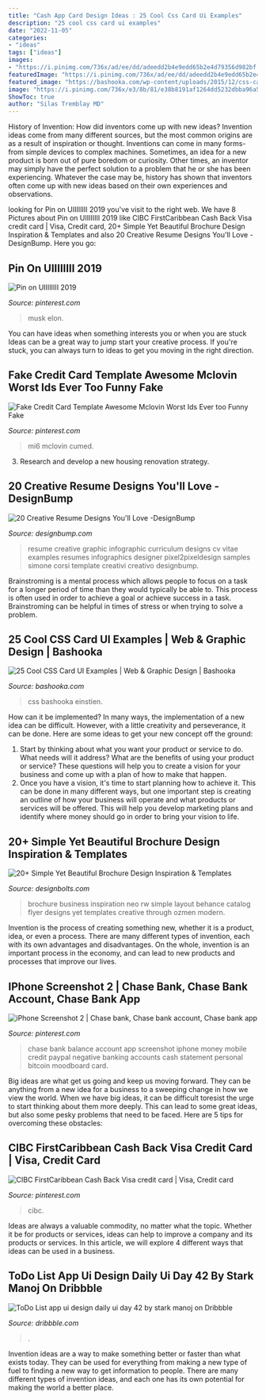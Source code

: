 ```yaml
---
title: "Cash App Card Design Ideas : 25 Cool Css Card Ui Examples"
description: "25 cool css card ui examples"
date: "2022-11-05"
categories:
- "ideas"
tags: ["ideas"]
images:
- "https://i.pinimg.com/736x/ad/ee/dd/adeedd2b4e9edd65b2e4d79356d982bf.jpg"
featuredImage: "https://i.pinimg.com/736x/ad/ee/dd/adeedd2b4e9edd65b2e4d79356d982bf.jpg"
featured_image: "https://bashooka.com/wp-content/uploads/2015/12/css-card-ui-demos-20.jpg"
image: "https://i.pinimg.com/736x/e3/8b/81/e38b8191af1264dd5232dbba96a59ee7.jpg"
ShowToc: true
author: "Silas Tremblay MD"
---
```



History of Invention: How did inventors come up with new ideas?
Invention ideas come from many different sources, but the most common origins are as a result of inspiration or thought. Inventions can come in many forms- from simple devices to complex machines. Sometimes, an idea for a new product is born out of pure boredom or curiosity. Other times, an inventor may simply have the perfect solution to a problem that he or she has been experiencing. Whatever the case may be, history has shown that inventors often come up with new ideas based on their own experiences and observations.

	

		
looking for Pin on UIIIIIIII 2019 you've visit to the right web. We have 8 Pictures about Pin on UIIIIIIII 2019 like CIBC FirstCaribbean Cash Back Visa credit card | Visa, Credit card, 20+ Simple Yet Beautiful Brochure Design Inspiration &amp; Templates and also 20 Creative Resume Designs You&#039;ll Love -DesignBump. Here you go:
		
    
## Pin On UIIIIIIII 2019

<img loading=lazy src="https://i.pinimg.com/736x/12/bf/9b/12bf9b8f3f103eb8b9700c3fc6c62f78.jpg" onerror="this.onerror=null;this.src='https://tse1.mm.bing.net/th?id=OIP.jklTg_DM0wbyKQHPV_KV6QHaFj&amp;pid=15.1';" alt="Pin on UIIIIIIII 2019">

_Source: pinterest.com_

>musk elon. 

	

You can have ideas when something interests you or when you are stuck
Ideas can be a great way to jump start your creative process. If you're stuck, you can always turn to ideas to get you moving in the right direction.

    
## Fake Credit Card Template Awesome Mclovin Worst Ids Ever Too Funny Fake

<img loading=lazy src="https://i.pinimg.com/736x/e3/8b/81/e38b8191af1264dd5232dbba96a59ee7.jpg" onerror="this.onerror=null;this.src='https://tse3.mm.bing.net/th?id=OIP.X1YqQc_-smgSJ3v0_n2R8gHaLK&amp;pid=15.1';" alt="Fake Credit Card Template Awesome Mclovin Worst Ids Ever too Funny Fake">

_Source: pinterest.com_

>mi6 mclovin cumed. 

	

3. Research and develop a new housing renovation strategy.

    
## 20 Creative Resume Designs You&#039;ll Love -DesignBump

<img loading=lazy src="https://cdn.designbump.com/wp-content/uploads/2013/08/resume-designs-017.jpg" onerror="this.onerror=null;this.src='https://tse3.mm.bing.net/th?id=OIP.jWxojCzlLqcOrzx3VIs59wHaPk&amp;pid=15.1';" alt="20 Creative Resume Designs You&#039;ll Love -DesignBump">

_Source: designbump.com_

>resume creative graphic infographic curriculum designs cv vitae examples resumes infographics designer pixel2pixeldesign samples simone corsi template creativi creativo designbump. 

	

Brainstroming is a mental process which allows people to focus on a task for a longer period of time than they would typically be able to. This process is often used in order to achieve a goal or achieve success in a task. Brainstroming can be helpful in times of stress or when trying to solve a problem.

    
## 25 Cool CSS Card UI Examples | Web &amp; Graphic Design | Bashooka

<img loading=lazy src="https://bashooka.com/wp-content/uploads/2015/12/css-card-ui-demos-20.jpg" onerror="this.onerror=null;this.src='https://tse2.mm.bing.net/th?id=OIP.cHWigqpCa7m7BixOWo1vEgHaFj&amp;pid=15.1';" alt="25 Cool CSS Card UI Examples | Web &amp; Graphic Design | Bashooka">

_Source: bashooka.com_

>css bashooka einstien. 

	

How can it be implemented?
In many ways, the implementation of a new idea can be difficult. However, with a little creativity and perseverance, it can be done. Here are some ideas to get your new concept off the ground: 
1. Start by thinking about what you want your product or service to do. What needs will it address? What are the benefits of using your product or service? These questions will help you to create a vision for your business and come up with a plan of how to make that happen. 
2. Once you have a vision, it's time to start planning how to achieve it. This can be done in many different ways, but one important step is creating an outline of how your business will operate and what products or services will be offered. This will help you develop marketing plans and identify where money should go in order to bring your vision to life.

    
## 20+ Simple Yet Beautiful Brochure Design Inspiration &amp; Templates

<img loading=lazy src="http://www.designbolts.com/wp-content/uploads/2013/04/Beautiful-business-brochure-design-ideas-2.jpg" onerror="this.onerror=null;this.src='https://tse1.mm.bing.net/th?id=OIP.9oqyIp5p0HUyNJWUPZotQAHaEs&amp;pid=15.1';" alt="20+ Simple Yet Beautiful Brochure Design Inspiration &amp; Templates">

_Source: designbolts.com_

>brochure business inspiration neo rw simple layout behance catalog flyer designs yet templates creative through ozmen modern. 

	

Invention is the process of creating something new, whether it is a product, idea, or even a process. There are many different types of invention, each with its own advantages and disadvantages. On the whole, invention is an important process in the economy, and can lead to new products and processes that improve our lives.

    
## IPhone Screenshot 2 | Chase Bank, Chase Bank Account, Chase Bank App

<img loading=lazy src="https://i.pinimg.com/736x/91/78/ed/9178ed71d96f7100738fc863f4a4284b.jpg" onerror="this.onerror=null;this.src='https://tse2.mm.bing.net/th?id=OIP.OhUNLCjeegdku5KhJIqFZAAAAA&amp;pid=15.1';" alt="iPhone Screenshot 2 | Chase bank, Chase bank account, Chase bank app">

_Source: pinterest.com_

>chase bank balance account app screenshot iphone money mobile credit paypal negative banking accounts cash statement personal bitcoin moodboard card. 

	

Big ideas are what get us going and keep us moving forward. They can be anything from a new idea for a business to a sweeping change in how we view the world. When we have big ideas, it can be difficult toresist the urge to start thinking about them more deeply. This can lead to some great ideas, but also some pesky problems that need to be faced. Here are 5 tips for overcoming these obstacles: 

    
## CIBC FirstCaribbean Cash Back Visa Credit Card | Visa, Credit Card

<img loading=lazy src="https://i.pinimg.com/736x/ad/ee/dd/adeedd2b4e9edd65b2e4d79356d982bf.jpg" onerror="this.onerror=null;this.src='https://tse3.mm.bing.net/th?id=OIP.IpVvNYdN43ePQfGy12WlEQHaLE&amp;pid=15.1';" alt="CIBC FirstCaribbean Cash Back Visa credit card | Visa, Credit card">

_Source: pinterest.com_

>cibc. 

	

Ideas are always a valuable commodity, no matter what the topic. Whether it be for products or services, ideas can help to improve a company and its products or services. In this article, we will explore 4 different ways that ideas can be used in a business.

    
## ToDo List App Ui Design Daily Ui Day 42 By Stark Manoj On Dribbble

<img loading=lazy src="https://cdn.dribbble.com/users/5126936/screenshots/12238011/web_1920___1.png" onerror="this.onerror=null;this.src='https://tse1.mm.bing.net/th?id=OIP.mZOQ2OA0RWSE2qEq2YlFOgHaFj&amp;pid=15.1';" alt="ToDo List app ui design daily ui day 42 by stark manoj on Dribbble">

_Source: dribbble.com_

>. 

	

Invention ideas are a way to make something better or faster than what exists today. They can be used for everything from making a new type of fuel to finding a new way to get information to people. There are many different types of invention ideas, and each one has its own potential for making the world a better place.

